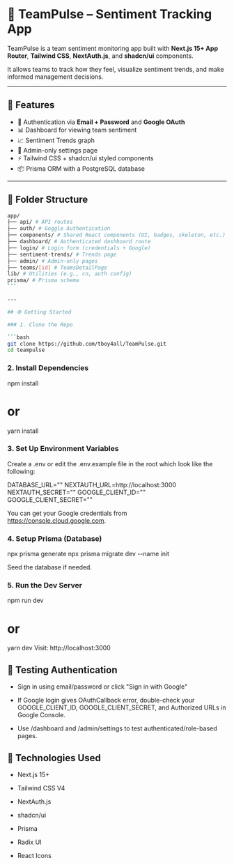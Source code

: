 # 🧠 TeamPulse – Sentiment Tracking App

TeamPulse is a team sentiment monitoring app built with **Next.js 15+ App Router**, **Tailwind CSS**, **NextAuth.js**, and **shadcn/ui** components.

It allows teams to track how they feel, visualize sentiment trends, and make informed management decisions.

---

## 🚀 Features

- 🔐 Authentication via **Email + Password** and **Google OAuth**
- 📊 Dashboard for viewing team sentiment
- 📈 Sentiment Trends graph
- 👥 Admin-only settings page
- ⚡️ Tailwind CSS + shadcn/ui styled components
- 📦 Prisma ORM with a PostgreSQL database

---

## 📁 Folder Structure

````bash
app/
├── api/ # API routes
├── auth/ # Goggle Authentication
├── components/ # Shared React components (UI, badges, skeleton, etc.)
├── dashboard/ # Authenticated dashboard route
├── login/ # Login form (credentials + Google)
├── sentiment-trends/ # Trends page
├── admin/ # Admin-only pages
├── teams/[id] # TeamsDetailPage
lib/ # Utilities (e.g., cn, auth config)
prisma/ # Prisma schema
```

---

## ⚙️ Getting Started

### 1. Clone the Repo

```bash
git clone https://github.com/tboy4all/TeamPulse.git
cd teampulse
````

### 2. Install Dependencies

npm install

# or

yarn install

### 3. Set Up Environment Variables

Create a .env or edit the .env.example file in the root which look like the following:

DATABASE_URL=""
NEXTAUTH_URL=http://localhost:3000
NEXTAUTH_SECRET=""
GOOGLE_CLIENT_ID=""
GOOGLE_CLIENT_SECRET=""

You can get your Google credentials from https://console.cloud.google.com.

### 4. Setup Prisma (Database)

npx prisma generate
npx prisma migrate dev --name init

Seed the database if needed.

### 5. Run the Dev Server

npm run dev

# or

yarn dev
Visit: http://localhost:3000

## 🧪 Testing Authentication

- Sign in using email/password or click "Sign in with Google"

- If Google login gives OAuthCallback error, double-check your GOOGLE_CLIENT_ID, GOOGLE_CLIENT_SECRET, and Authorized URLs in Google Console.

- Use /dashboard and /admin/settings to test authenticated/role-based pages.

## 🧩 Technologies Used

- Next.js 15+

- Tailwind CSS V4

- NextAuth.js

- shadcn/ui

- Prisma

- Radix UI

- React Icons
